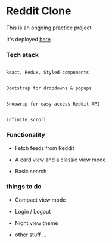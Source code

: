 # Reddit Clone

  

This is an ongoing practice project.

  

It's deployed [here](https://fflol.github.io/reddit-clone/).

  

  

### Tech stack

  
```

React, Redux, Styled-components


Bootstrap for dropdowns & popups

  
Snoowrap for easy-access Reddit API

  
infinite scroll

```

  
  

### Functionality

  

* Fetch feeds from Reddit

  

* A card view and a classic view mode

  

* Basic search

  
  

### things to do

  

* Compact view mode

  

* Login / Logout

  

* Night view theme

  

* other stuff ...